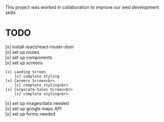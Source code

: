 This project was worked in collaboration to improve our wed development skills


# TODO
[x] install react/react-router-dom <br>
[x] set up routes<br>
[x] set up components<br>
[x] set up screens<br>

    [x] Landing Screen
        [x] complete styling
    [x] Careers Screen<br>
        [x] complete styling<br>
    [x] Corporate-Sales Screen<br>
        [x] complete styling<br>
[x] set up images/data needed<br>
[x] set up google maps API<br>
[x] set up forms needed<br>